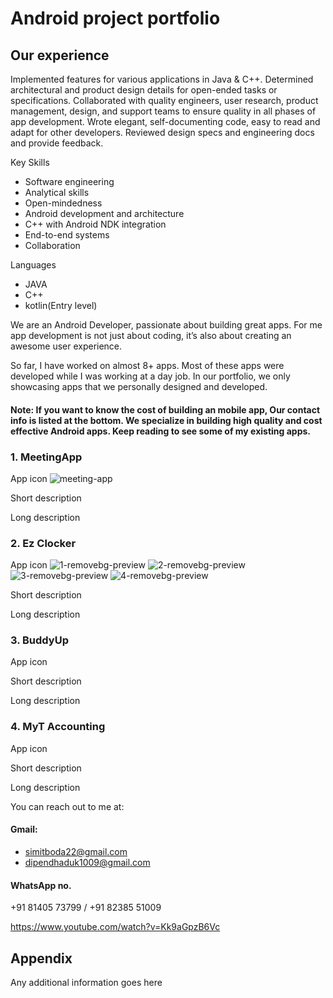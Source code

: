 
# Android project portfolio


## Our experience


Implemented features for various applications in Java & C++.
Determined architectural and product design details for open-ended tasks or specifications.
Collaborated with quality engineers, user research, product management, design, and support teams to ensure quality in all phases of app development.
Wrote elegant, self-documenting code, easy to read and adapt for other developers.
Reviewed design specs and engineering docs and provide feedback.


Key Skills

- Software engineering
- Analytical skills
- Open-mindedness
- Android development and architecture
- C++ with Android NDK integration
- End-to-end systems
- Collaboration

Languages

- JAVA
- C++
- kotlin(Entry level)

We are an Android Developer, passionate about building great apps. For me app development is not just about coding, it’s also about creating an awesome user experience.

So far, I have worked on almost 8+ apps. Most of these apps were developed while I was working at a day job.
In our portfolio, we only showcasing apps that we personally designed and developed.


#### Note: If you want to know the cost of building an mobile app, Our contact info is listed at the bottom. We specialize in building high quality and cost effective Android apps. Keep reading to see some of my existing apps.



### 1. MeetingApp

App icon
![meeting-app](https://user-images.githubusercontent.com/108887237/178545031-29bcaf5f-6090-46cb-81ac-4e011d3922d0.jpg)

Short description

Long description


### 2. Ez Clocker
App icon
![1-removebg-preview](https://user-images.githubusercontent.com/108887237/178545249-32c709b6-506c-445b-b0e8-2095b50a3f24.png)
![2-removebg-preview](https://user-images.githubusercontent.com/108887237/178545258-6e2bbd2c-102e-45b0-99f7-bc7bc166f8f9.png)
![3-removebg-preview](https://user-images.githubusercontent.com/108887237/178545264-615b7251-8f91-48b4-a663-73e3c50324d5.png)
![4-removebg-preview](https://user-images.githubusercontent.com/108887237/178545267-bef6f30d-523f-46e5-a8c7-b379e2b454f7.png)

Short description

Long description

### 3. BuddyUp
App icon

Short description

Long description

### 4. MyT Accounting
App icon

Short description

Long description





You can reach out to me at:

#### Gmail:
- simitboda22@gmail.com
- dipendhaduk1009@gmail.com

#### WhatsApp no.
+91 81405 73799 /
+91 82385 51009


https://www.youtube.com/watch?v=Kk9aGpzB6Vc
## Appendix

Any additional information goes here

